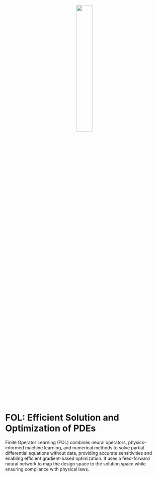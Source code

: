 <p align=center><img height="32.125%" width="32.125%" src="https://github.com/RezaNajian/FOL/assets/62375973/0e1ca4e0-0658-4f5d-aad9-1ae7c9f67574"></p>


# FOL: Efficient Solution and Optimization of PDEs
Finite Operator Learning (FOL) combines neural operators, physics-informed machine learning, and numerical methods to solve partial differential equations without data, providing accurate sensitivities and enabling efficient gradient-based optimization. It uses a feed-forward neural network to map the design space to the solution space while ensuring compliance with physical laws.

